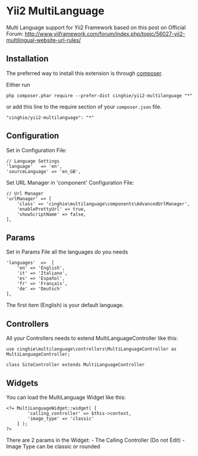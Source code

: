 # Yii2 MultiLanguage
Multi Language support for Yii2 Framework based on this post on Official Forum: http://www.yiiframework.com/forum/index.php/topic/56027-yii2-multilingual-website-url-rules/

Installation
------------

The preferred way to install this extension is through [composer](http://getcomposer.org/download/).

Either run

```
php composer.phar require --prefer-dist cinghie/yii2-multilanguage "*"
```

or add this line to the require section of your `composer.json` file.

```
"cinghie/yii2-multilanguage": "*"
```

Configuration
-----------------

Set in Configuration File:

```
// Language Settings
'language'   => 'en',
'sourceLanguage' => 'en_GB',
```

Set URL Manager in 'component' Configuration File:

```
// Url Manager
'urlManager' => [
    'class' => 'cinghie\multilanguage\components\AdvancedUrlManager',
    'enablePrettyUrl' => true,
    'showScriptName' => false,
],
```

Params
-----------------

Set in Params File all the languages do you needs

```
'languages'  =>  [
	'en' => 'English', 
	'it' => 'Italiano', 
	'es' => 'Español',
	'fr' => 'Français',
	'de' => 'Deutsch'
],
```

The first item (English) is your default language.

Controllers
-----------------

All your Controllers needs to extend MultiLanguageController like this:

```
use cinghie\multilanguage\controllers\MultiLanguageController as MultiLanguageController;

class SiteController extends MultiLanguageController
```

Widgets
-----------------

You can load the MultiLanguage Widget like this:

```
<?= MultiLanguageWidget::widget( [ 
		'calling_controller' => $this->context, 
		'image_type' => 'classic'
	] ); 
?>
```

There are 2 params in the Widget:
	- The Calling Controller (Do not Edit)
	- Image Type can be classic or rounded
